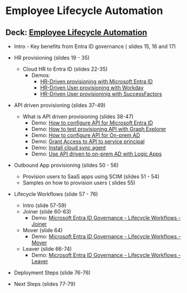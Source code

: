 # Employee Lifecycle Automation

## Deck: [Employee Lifecycle Automation](https://github.com/microsoft/EntraIDGovernance-Training/blob/main/IGAPOC/Employee%20Lifecycle%20Automation/IGAPOC%20-%20Employee%20Lifecycle%20Automation.pdf)

- Intro - Key benefits from Entra ID governance ( slides 15, 16 and 17)
- HR provisioning (slides 19 - 35)
  - Cloud HR to Entra ID (slides 22-35)
    - Demos:
      - [HR-Driven provisioning with Microsoft Entra ID](https://youtu.be/HsdBt40xEHs)
      - [HR-Driven User provisioning with Workday](https://youtu.be/TfndXBlhlII)
      - [HR-Driven User provisioninig with SuccessFactors](https://www.youtube.com/watch?v=66v2FR2-QrY)

- API driven provisioning (slides 37-49)
  - What is API driven provisioning (slides 38-47)
    - Demo: [How to configure API for Microsoft Entra ID](https://youtu.be/7kK3KXdC3bI)
    - Demo: [How to test provisioning API with Graph Explorer](https://youtu.be/GvEdWPgQJps)
    - Demo: [How to configure API for On-prem AD](https://youtu.be/N00CfO3s4SA)
    - Demo: [Grant Access to API to service principal](https://youtu.be/RnY9T7k1BL0)
    - Demo: [Install cloud sync agent](https://youtu.be/kGpVnEENWB0)
    - Demo: [Use API driven to on-prem AD with Logic Apps](https://youtu.be/KlsbHeCAkwY)

- Outbound App provisioning (slides 50 - 56)
  - Provision users to SaaS apps using SCIM (slides 51 - 54)
  - Samples on how to provision users ( slides 55)

- Lifecycle Workflows (slide 57 - 76)
  - Intro (slide 57-59)
  - Joiner (slide 60-63)
    - Demo: [Microsoft Entra ID Governance - Lifecycle Workflows - Joiner](https://youtu.be/rJv5thoInr8)
  - Mover (slide 64)
    - Demo: [Microsoft Entra ID Governance - Lifecycle Workflows - Mover](https://youtu.be/9bXqioIGiME)
  - Leaver (slide 66-74)
    - Demo: [Microsoft Entra ID Governance - Lifecycle Workflows - Leaver](https://youtu.be/iKIWhuZxJ7c)
- Deployment Steps (slide 76-76)
- Next Steps (slides 77-79)
